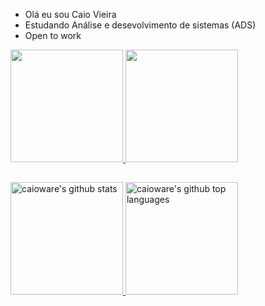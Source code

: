 - Olá eu sou Caio Vieira 
- Estudando Análise e desevolvimento de sistemas (ADS)
- Open to work 

<div>
  <a href="https://github.com/caioware">
  <img height="180em" src="https://github-readme-stats.vercel.app/api?username=caioware&show_icons=true&theme=dark&include_all_commits=true&count_private=true"/>
  <img height="180em" src="https://github-readme-stats.vercel.app/api/top-langs/?username=caioware&layout=compact&langs_count=16&theme=dark"/>
</div>      

  ##
  
  
<a href="https://github.com/appleboy">
  <img height="180em" src="https://github-readme-stats.vercel.app/api?username=caioware&show_icons=true&theme=merko&count_private=true" alt="caioware's github stats" />
  <img height="180em" src="https://github-readme-stats.vercel.app/api/top-langs/?username=caioware&theme=merko&layout=compact" alt="caioware's github top languages" />
</a>
<br/
